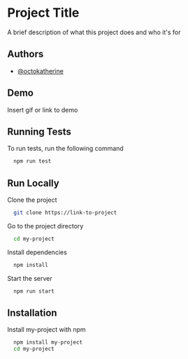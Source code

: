 
# Project Title

A brief description of what this project does and who it's for


## Authors

- [@octokatherine](https://www.github.com/octokatherine)


## Demo

Insert gif or link to demo


## Running Tests

To run tests, run the following command

```bash
  npm run test
```


## Run Locally

Clone the project

```bash
  git clone https://link-to-project
```

Go to the project directory

```bash
  cd my-project
```

Install dependencies

```bash
  npm install
```

Start the server

```bash
  npm run start
```


## Installation

Install my-project with npm

```bash
  npm install my-project
  cd my-project
```
